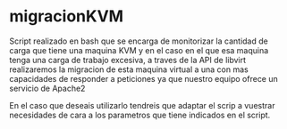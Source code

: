 # migracionKVM
Script realizado en bash que se encarga de monitorizar la cantidad de carga que tiene una maquina KVM y en el caso en el que esa maquina tenga una carga de trabajo excesiva, a traves de la API de libvirt realizaremos la migracion de esta maquina virtual a una con mas capacidades de responder a peticiones ya que nuestro equipo ofrece un servicio de Apache2

En el caso que deseais utilizarlo tendreis que adaptar el scrip a vuestrar necesidades de cara a los parametros que tiene indicados en el script.
